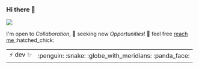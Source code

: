 ### Hi there 👋

<img src="https://github.githubassets.com/images/mona-whisper.gif" />

<p>
  I'm open to <em>Collaboration</em>, 💬
  seeking new <em>Opportunities</em>! 🌱
  feel free
  <a target="_blank" href="https://twitter.com/messages/compose?recipient_id=740249803&text=Hello">
    reach me
  </a>
  :hatched_chick:
</p>

<table>
  <tr>
    <td>⚡ dev ✨</td>
    <td>
      <span title="*nux" onmouseover="alert('test')">:penguin:</span>
      <span title="python">:snake:</span>
      <span title="web"> :globe_with_meridians:</span>
      <span title="data-science">:panda_face:</span>
    </td>
  </tr>
</table>

<!--
**rhoit/rhoit** is a ✨ _special_ ✨ repository because its `README.md` (this file) appears on your GitHub profile.

Here are some ideas to get you started:

- 🔭 I’m currently working on ...
- 🌱 I’m currently learning ...
- 👯 I’m looking to collaborate on ...
- 🤔 I’m looking for help with ...
- 💬 Ask me about ...
- 📫 How to reach me: ...
- 😄 Pronouns: ...
- ⚡ Fun fact: ...
-->
